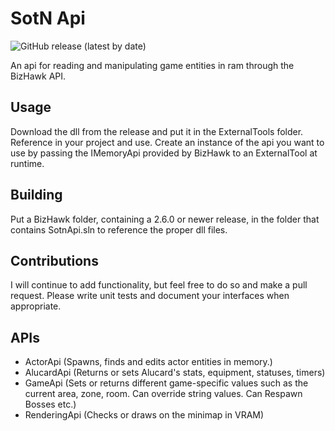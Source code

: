 # SotN Api
![GitHub release (latest by date)](https://img.shields.io/github/v/release/TalicZealot/SotnApi)

An api for reading and manipulating game entities in ram through the BizHawk API.

## Usage
Download the dll from the release and put it in the ExternalTools folder. Reference in your project and use.
Create an instance of the api you want to use by passing the IMemoryApi provided by BizHawk to an ExternalTool at runtime.

## Building
Put a BizHawk folder, containing a 2.6.0 or newer release, in the folder that contains SotnApi.sln to reference the proper dll files.

## Contributions
I will continue to add functionality, but feel free to do so and make a pull request.
Please write unit tests and document your interfaces when appropriate.

## APIs
* ActorApi (Spawns, finds and edits actor entities in memory.)
* AlucardApi (Returns or sets Alucard's stats, equipment, statuses, timers)
* GameApi (Sets or returns different game-specific values such as the current area, zone, room. Can override string values. Can Respawn Bosses etc.)
* RenderingApi (Checks or draws on the minimap in VRAM)